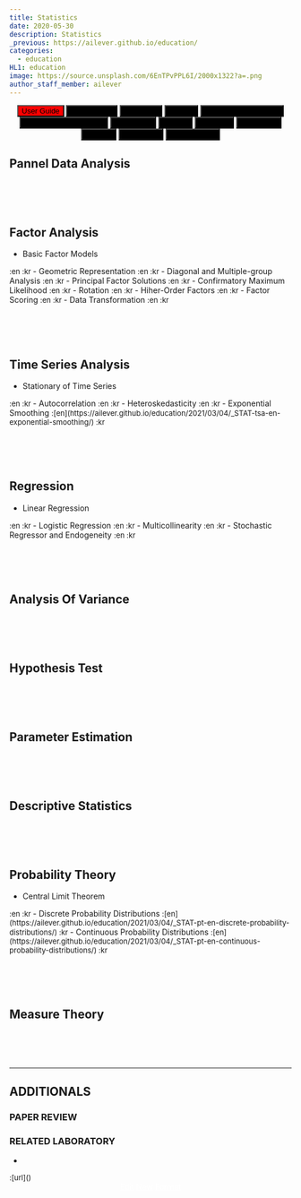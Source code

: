 ```yaml
---
title: Statistics
date: 2020-05-30
description: Statistics
_previous: https://ailever.github.io/education/
categories:
  - education
HL1: education
image: https://source.unsplash.com/6EnTPvPPL6I/2000x1322?a=.png
author_staff_member: ailever
---
```


<div align="center" class="top_btn_box">
    <button class="top_btn" type="button" style="background-color:red;" onclick="location.href='https://ailever.github.io/user%20guide/2021/02/25/User-Guide/'">User Guide</button>
  <button class="top_btn" type="button" style="background-color:black;" onclick="location.href='https://ailever.github.io/education/2020/05/30/Mathematics'">Mathematics</button>
  <button class="top_btn" type="button" style="background-color:black;" onclick="location.href='https://ailever.github.io/education/2020/05/30/Chemistry'">Chemistry</button>
  <button class="top_btn" type="button" style="background-color:black;" onclick="location.href='https://ailever.github.io/education/2020/05/30/Biology'">Biology</button>
  <button class="top_btn" type="button" style="background-color:black;" onclick="location.href='https://ailever.github.io/education/2020/05/30/Computer-Engineering'">Computer Engineering</button>
  <button class="top_btn" type="button" style="background-color:black;" onclick="location.href='https://ailever.github.io/education/2020/05/30/Mechanical-Engineering'">Mechanical Engineering</button>
  <button class="top_btn" type="button" style="background-color:black;" onclick="location.href='https://ailever.github.io/education/2020/05/30/Electronics'">Electronics</button>
  <button class="top_btn" type="button" style="background-color:black;" onclick="location.href='https://ailever.github.io/education/2020/05/30/Physics'">Physics</button>
  <button class="top_btn" type="button" style="background-color:black;" onclick="location.href='https://ailever.github.io/education/2020/05/30/Statistics'">Statistics</button>
  <button class="top_btn" type="button" style="background-color:black;" onclick="location.href='https://ailever.github.io/education/2020/05/30/Economics'">Economics</button>
  <button class="top_btn" type="button" style="background-color:black;" onclick="location.href='https://ailever.github.io/education/2020/05/30/Finance'">Finance</button>    
  <button class="top_btn" type="button" style="background-color:black;" onclick="location.href='https://ailever.github.io/education/2020/05/30/Astronomy'">Astronomy</button>  
  <button class="top_btn" type="button" style="background-color:black;" onclick="location.href='https://ailever.github.io/education/2020/05/30/Art-and-Music'">Art and Music</button>  
</div>

## Pannel Data Analysis

<br><br><br>
## Factor Analysis
- Basic Factor Models
<span style="font-size:small;">
  :en
  :kr
</span>
- Geometric Representation
<span style="font-size:small;">
  :en
  :kr
</span>
- Diagonal and Multiple-group Analysis
<span style="font-size:small;">
  :en
  :kr
</span>
- Principal Factor Solutions
<span style="font-size:small;">
  :en
  :kr
</span>
- Confirmatory Maximum Likelihood
<span style="font-size:small;">
  :en
  :kr
</span>
- Rotation
<span style="font-size:small;">
  :en
  :kr
</span>
- Hiher-Order Factors
<span style="font-size:small;">
  :en
  :kr
</span>
- Factor Scoring
<span style="font-size:small;">
  :en
  :kr
</span>
- Data Transformation
<span style="font-size:small;">
  :en
  :kr
</span>


<br><br><br>
## Time Series Analysis
- Stationary of Time Series
<span style="font-size:small;">
  :en
  :kr
</span>
- Autocorrelation
<span style="font-size:small;">
  :en
  :kr
</span>
- Heteroskedasticity
<span style="font-size:small;">
  :en
  :kr
</span>
- Exponential Smoothing
<span style="font-size:small;">
  :[en](https://ailever.github.io/education/2021/03/04/_STAT-tsa-en-exponential-smoothing/)
  :kr
</span>


<br><br><br>
## Regression
- Linear Regression
<span style="font-size:small;">
  :en
  :kr
</span>
- Logistic Regression
<span style="font-size:small;">
  :en
  :kr
</span>
- Multicollinearity
<span style="font-size:small;">
  :en
  :kr
</span>
- Stochastic Regressor and Endogeneity
<span style="font-size:small;">
  :en
  :kr
</span>


<br><br><br>
## Analysis Of Variance

<br><br><br>
## Hypothesis Test

<br><br><br>
## Parameter Estimation

<br><br><br>
## Descriptive Statistics

<br><br><br>
## Probability Theory
- Central Limit Theorem
<span style="font-size:small;">
  :en
  :kr
</span>
- Discrete Probability Distributions
<span style="font-size:small;">
  :[en](https://ailever.github.io/education/2021/03/04/_STAT-pt-en-discrete-probability-distributions/)
  :kr
</span>
- Continuous Probability Distributions
<span style="font-size:small;">
  :[en](https://ailever.github.io/education/2021/03/04/_STAT-pt-en-continuous-probability-distributions/)
  :kr
</span>

<br><br><br>
## Measure Theory


<br><br><br>

--- 

## ADDITIONALS
### PAPER REVIEW
### RELATED LABORATORY
-
<span style="font-size:small;">
  :[url]()
</span>

<div align="center" class="bottom_btn_box">
  <span class="bottom_btn"><a href="https://github.com/ailever/ailever.github.io/blob/master/_posts/education/2020-05-30-Statistics.md" target="_blank" style="color:white">Edit</a></span>
  <span class="bottom_btn"><a href="https://github.com/ailever/ailever.github.io/new/master/_posts/education" target="_blank" style="color:white">New</a></span>
  <span class="bottom_btn"><a href="https://raw.githubusercontent.com/ailever/ailever.github.io/master/_posts/education/_defaults_STAT.md" target="_blank" style="color:white">Format</a></span>  
</div>

